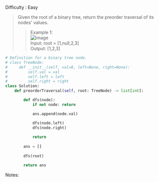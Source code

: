 Difficulty : Easy 

>Given the root of a binary tree, return the preorder traversal of its nodes' values.
>>Example 1:  
>>![image](https://user-images.githubusercontent.com/59885206/211877011-3bb0bfc9-5bb5-4b0e-80da-fad3e7ac592d.png)  
>>Input: root = [1,null,2,3]  
>>Output: [1,2,3]

```python 
# Definition for a binary tree node.
# class TreeNode:
#     def __init__(self, val=0, left=None, right=None):
#         self.val = val
#         self.left = left
#         self.right = right
class Solution:
    def preorderTraversal(self, root: TreeNode) -> list[int]:

        def dfs(node):
            if not node: return

            ans.append(node.val)

            dfs(node.left)
            dfs(node.right)
  
            return   
        
        ans = []
        
        dfs(root)

        return ans
```

Notes:
